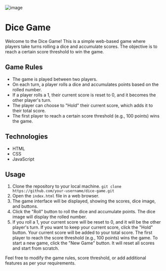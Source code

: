 ![image](https://github.com/Kotik112/dice-game/assets/88910492/8be39e22-bf61-4b01-a8ca-e4fa5e028e6f)

# Dice Game

Welcome to the Dice Game! This is a simple web-based game where players take turns rolling a dice and accumulate scores. The objective is to reach a certain score threshold to win the game.

## Game Rules
- The game is played between two players.
- On each turn, a player rolls a dice and accumulates points based on the rolled number.
- If a player rolls a 1, their current score is reset to 0, and it becomes the other player's turn.
- The player can choose to "Hold" their current score, which adds it to their total score.
- The first player to reach a certain score threshold (e.g., 100 points) wins the game.

## Technologies
- HTML
- CSS
- JavaScript

## Usage
1. Clone the repository to your local machine.
```git clone https://github.com/your-username/dice-game.git```
2. Open the ```index.html``` file in a web browser.
3. The game interface will be displayed, showing the scores, dice image, and buttons.
4. Click the "Roll" button to roll the dice and accumulate points. The dice image will display the rolled number.
5. If you roll a 1, your current score will be reset to 0, and it will be the other player's turn.
If you want to keep your current score, click the "Hold" button. Your current score will be added to your total score.
The first player to reach the score threshold (e.g., 100 points) wins the game.
To start a new game, click the "New Game" button. It will reset all scores and start from scratch.

Feel free to modify the game rules, score threshold, or add additional features as per your requirements.
